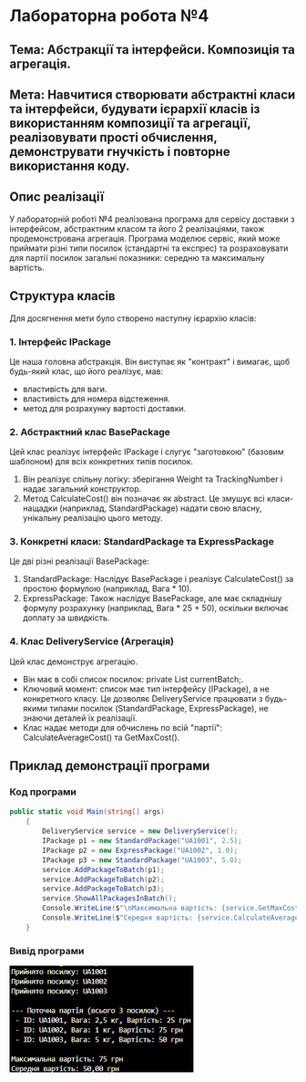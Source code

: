 # Лабораторна робота №4
## Тема: Абстракції та інтерфейси. Композиція та агрегація.
## Мета: Навчитися створювати абстрактні класи та інтерфейси, будувати ієрархії класів із використанням композиції та агрегації, реалізовувати прості обчислення, демонструвати гнучкість і повторне використання коду.
## Опис реалізації
У лабораторній роботі №4 реалізована програма для сервісу доставки з інтерфейсом, абстрактним класом та його 2 реалізаціями, також продемонстрована агрегація.
Програма моделює сервіс, який може приймати різні типи посилок (стандартні та експрес) та розраховувати для партії посилок загальні показники: середню та максимальну вартість.
## Структура класів
Для досягнення мети було створено наступну ієрархію класів:
### 1. Інтерфейс IPackage
Це наша головна абстракція. Він виступає як "контракт" і вимагає, щоб будь-який клас, що його реалізує, мав:
- властивість для ваги.
- властивість для номера відстеження.
- метод для розрахунку вартості доставки.
### 2. Абстрактний клас BasePackage
Цей клас реалізує інтерфейс IPackage і слугує "заготовкою" (базовим шаблоном) для всіх конкретних типів посилок.
1. Він реалізує спільну логіку: зберігання Weight та TrackingNumber і надає загальний конструктор.
2. Метод CalculateCost() він позначає як abstract. Це змушує всі класи-нащадки (наприклад, StandardPackage) надати свою власну, унікальну реалізацію цього методу.
### 3. Конкретні класи: StandardPackage та ExpressPackage
Це дві різні реалізації BasePackage:
1. StandardPackage: Наслідує BasePackage і реалізує CalculateCost() за простою формулою (наприклад, Вага * 10).
2. ExpressPackage: Також наслідує BasePackage, але має складнішу формулу розрахунку (наприклад, Вага * 25 + 50), оскільки включає доплату за швидкість.
### 4. Клас DeliveryService (Агрегація)
Цей клас демонструє агрегацію.
- Він має в собі список посилок: private List<IPackage> currentBatch;.
- Ключовий момент: список має тип інтерфейсу (IPackage), а не конкретного класу. Це дозволяє DeliveryService працювати з будь-якими типами посилок (StandardPackage, ExpressPackage), не знаючи деталей їх реалізації.
- Клас надає методи для обчислень по всій "партії": CalculateAverageCost() та GetMaxCost().
## Приклад демонстрації програми
### Код програми
```csharp
public static void Main(string[] args)
    {
        DeliveryService service = new DeliveryService();
        IPackage p1 = new StandardPackage("UA1001", 2.5); 
        IPackage p2 = new ExpressPackage("UA1002", 1.0);  
        IPackage p3 = new StandardPackage("UA1003", 5.0); 
        service.AddPackageToBatch(p1);
        service.AddPackageToBatch(p2);
        service.AddPackageToBatch(p3);
        service.ShowAllPackagesInBatch();
        Console.WriteLine($"\nМаксимальна вартість: {service.GetMaxCost()} грн"); 
        Console.WriteLine($"Середня вартість: {service.CalculateAverageCost():F2} грн");
    }
```
### Вивід програми
![Screenshot](..\images\lab4.png)